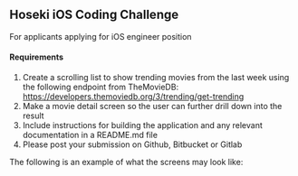 ## Hoseki iOS Coding Challenge

For applicants applying for iOS engineer position

#### Requirements

1. Create a scrolling list to show trending movies from the last week using the following endpoint from TheMovieDB:
https://developers.themoviedb.org/3/trending/get-trending
1. Make a movie detail screen so the user can further drill down into the result
1. Include instructions for building the application and any relevant documentation in a README.md file
1. Please post your submission on Github, Bitbucket or Gitlab

The following is an example of what the screens may look like:
